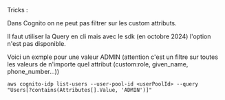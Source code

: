 

Tricks :

Dans Cognito on ne peut pas filtrer sur les custom attributs.

Il faut utiliser la Query en cli mais avec le sdk (en octobre 2024) l'option n'est pas disponible.

Voici un exmple pour une valeur ADMIN (attention c'est un filtre sur toutes les valeurs de n'importe quel attribut (custom:role, given_name, phone_number...))

    aws cognito-idp list-users --user-pool-id <userPoolId> --query "Users[?contains(Attributes[].Value, 'ADMIN')]"
